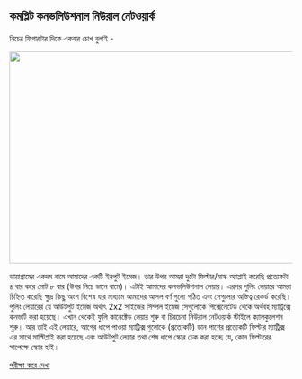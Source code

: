 ## কমপ্লিট কনভলিউশনাল নিউরাল নেটওয়ার্ক  
নিচের ফিগারটার দিকে একবার চোখ বুলাই<span class="s1"> -</span></p>
<p class="p1"><img class="aligncenter size-large wp-image-1755" src="https://nuhil.files.wordpress.com/2017/05/screen-shot-2017-05-20-at-9-14-45-pm.png?w=687" alt="" width="687" height="378" /></p>
<p class="p1">ডায়াগ্রামের একদম বামে আমাদের একটি ইনপুট ইমেজ। তার উপর আমরা দুটো ফিল্টার<span class="s1">/</span>মাস্ক অ্যাপ্লাই করেছি প্রত্যেকটা ৪ বার করে মোট ৮ বার<span class="s1"> (</span>উপর নিচে ডানে বামে<span class="s1">)</span>। এটাই আমাদের কনভলিউশনাল লেয়ার। এরপর পুলিং লেয়ারে আমরা চিহ্নিত করেছি ক্ষুদ্র কিছু অংশ বিশেষ যার মাধ্যমে আমাদের আসল বর্ণ গুলো গঠিত এবং সেগুলোর অস্তিত্ব রেকর্ড করেছি। পুলিং লেয়ারের যে আউটপুট ইমেজ অর্থাৎ<span class="s1"> 2x2 </span>সাইজের সিম্পল ইমেজ সেগুলোকে পিক্সেলেটেড থেকে অর্থবহ ম্যাট্রিক্সে কনভার্ট করা হয়েছে। এখান থেকেই ফুলি কানেক্টেড লেয়ার শুরু বা চিরচেনা নিউরাল নেটওয়ার্ক স্টাইলে ক্যালকুলেশন শুরু। আর তাই এই লেয়ারে<span class="s1">, </span>আগের ধাপে পাওয়া ম্যাট্রিক্স গুলোকে<span class="s1"> (</span>প্রত্যেকটি<span class="s1">) </span>ডান পাশের প্রত্যেকটি ফিল্টার ম্যাট্রিক্স এর সাথে মাল্টিপ্লাই করা হয়েছে এবং আউটপুট লেয়ার তথা শেষ ধাপে স্কোর চেক করা হচ্ছে যে<span class="s1">, </span>কোন ফিল্টারের সাপেক্ষে স্কোর হাই।</p>

[পরীক্ষা করে দেখা](cnn-check.md)